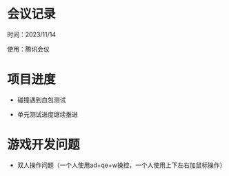 # 会议记录

时间：2023/11/14

使用：腾讯会议



# 项目进度

- 碰撞遇到血包测试

- 单元测试进度继续推进



# 游戏开发问题



- 双人操作问题（一个人使用ad+qe+w操控，一个人使用上下左右加鼠标操作）